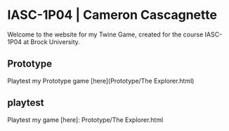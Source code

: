 # IASC-1P04 | Cameron Cascagnette

Welcome to the website for my Twine Game, created for the course IASC-1P04 at Brock University.

## Prototype
Playtest my Prototype game [here](Prototype/The Explorer.html)

## playtest

Playtest my game [here]: Prototype/The Explorer.html
